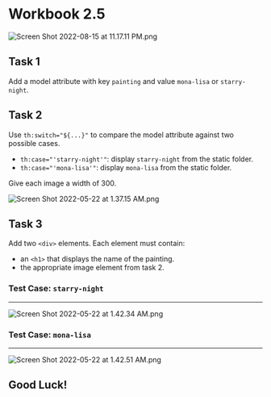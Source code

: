 # Workbook 2.5

![Screen Shot 2022-08-15 at 11.17.11 PM.png](https://firebasestorage.googleapis.com/v0/b/learnthepart-75aed.appspot.com/o/images%2F398d280c-3084-471a-8ba0-227af063bd6b?alt=media&token=111fb379-0de6-4ea6-b9da-c0255b2408ba)

## Task 1

Add a model attribute with key `painting` and value `mona-lisa` or `starry-night`.

## Task 2

Use `th:switch="${...}"` to compare the model attribute against two possible cases.

- `th:case="'starry-night'"`: display `starry-night` from the static folder.
- `th:case="'mona-lisa'"`: display `mona-lisa` from the static folder.

Give each image a width of 300.

![Screen Shot 2022-05-22 at 1.37.15 AM.png](https://firebasestorage.googleapis.com/v0/b/learnthepart-75aed.appspot.com/o/images%2Fa4cf1f63-81b8-4f6f-ae66-a9bc7694aaea?alt=media&token=e719e35a-1590-442e-8f91-767b5c6aee9f)

## Task 3
Add two `<div>` elements. Each element must contain:

- an `<h1>` that displays the name of the painting.
- the appropriate image element from task 2.

### Test Case: `starry-night`
----
![Screen Shot 2022-05-22 at 1.42.34 AM.png](https://firebasestorage.googleapis.com/v0/b/learnthepart-75aed.appspot.com/o/images%2F14225e72-7629-45cf-ae7a-39517d2ed76a?alt=media&token=a202ed77-83cf-4f93-8f17-d8de8efb5a9c)

### Test Case: `mona-lisa`
-----

![Screen Shot 2022-05-22 at 1.42.51 AM.png](https://firebasestorage.googleapis.com/v0/b/learnthepart-75aed.appspot.com/o/images%2F7ffdf107-f56b-49a5-94f8-ed088193a685?alt=media&token=cb16f2d6-732e-489d-9541-02a1875d719a)

## Good Luck!